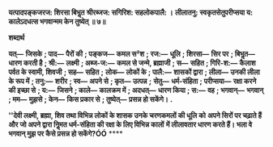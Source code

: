 **यत्पादपङ्कजरज: शिरसा बिभॢत** **श्रीरब्जज: सगिरिश: सहलोकपालै: ।** **लीलातनु: स्वकृतसेतुपरीप्सया य:** **कालेऽदधत्स भगवान्मम केन तुष्येत् ॥ ७॥** 

**शब्दार्थ** 

**यत्—** **जिसके** **; पाद—** **पैरों की** **; पङ्कज—** **कमल स²श** **; रज:—** **धूलि** **; शिरसा—** **सिर पर** **; बिभॢत—** **धारण करती है** **; श्री:—** **लक्ष्मी** **; अब्ज-ज:—** **कमल से जन्मे, ब्रह्माजी** **; स—** **सहित** **; गिरि-श:—** **कैलाश पर्वत के स्वामी, शिवजी** **; सह—** **सहित** **;** **लोक—** **लोकों के** **; पालै:—** **शासकों द्वारा** **; लीला—** **उनकी लीला के रूप में** **; तनु:—** **शरीर** **; स्व—** **अपने से** **; कृत—** **उत्पन्न** **;** **सेतु—** **धर्म-संहिता** **; परीप्सया—** **रक्षा करने की इच्छा से** **; य:—** **जिसने** **; काले—** **कालक्रम में** **; अदधत्—** **धारण किया** **; स:—** **वह** **; भगवान्—** **भगवान्** **; मम—** **मुझसे** **; केन—** **किस प्रकार से** **; तुष्येत्—** **प्रसन्न हो सकेंगे।** **.** 

**''देवी लक्ष्मी, ब्रह्मा, शिव तथा विभिन्न लोकों के शासक उनके चरणकमलों की धूलि को** **अपने सिरों पर चढ़ाते हैं और जो अपने द्वारा निॢमत धर्म-संहिता की रक्षा के लिए विभिन्न कालों** **में लीलावतार धारण करते हैं। भला वे भगवान् मुझ पर कैसे प्रसन्न हो सकेंगे?ÓÓ** **** 